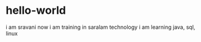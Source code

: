 # hello-world
i am sravani
now i am training in saralam technology
i am learning java, sql, linux








